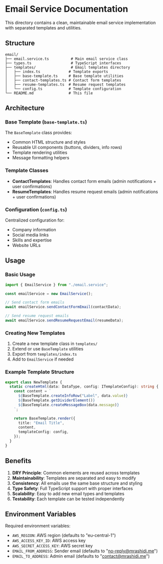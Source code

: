 # Email Service Documentation

This directory contains a clean, maintainable email service implementation with separated templates and utilities.

## Structure

```
email/
├── email.service.ts          # Main email service class
├── types.ts                  # TypeScript interfaces
├── templates/                # Email templates directory
│   ├── index.ts             # Template exports
│   ├── base-template.ts     # Base template utilities
│   ├── contact-templates.ts # Contact form templates
│   ├── resume-templates.ts  # Resume request templates
│   └── config.ts            # Template configuration
└── README.md                # This file
```

## Architecture

### Base Template (`base-template.ts`)

The `BaseTemplate` class provides:

- Common HTML structure and styles
- Reusable UI components (buttons, dividers, info rows)
- Template rendering utilities
- Message formatting helpers

### Template Classes

- **ContactTemplates**: Handles contact form emails (admin notifications + user confirmations)
- **ResumeTemplates**: Handles resume request emails (admin notifications + user confirmations)

### Configuration (`config.ts`)

Centralized configuration for:

- Company information
- Social media links
- Skills and expertise
- Website URLs

## Usage

### Basic Usage

```typescript
import { EmailService } from "./email.service";

const emailService = new EmailService();

// Send contact form emails
await emailService.sendContactFormEmail(contactData);

// Send resume request emails
await emailService.sendResumeRequestEmail(resumeData);
```

### Creating New Templates

1. Create a new template class in `templates/`
2. Extend or use `BaseTemplate` utilities
3. Export from `templates/index.ts`
4. Add to `EmailService` if needed

### Example Template Structure

```typescript
export class NewTemplate {
  static createHtml(data: DataType, config: ITemplateConfig): string {
    const content = `
      ${BaseTemplate.createInfoRow("Label", data.value)}
      ${BaseTemplate.getDividerElement()}
      ${BaseTemplate.createMessageBox(data.message)}
    `;

    return BaseTemplate.render({
      title: "Email Title",
      content,
      templateConfig: config,
    });
  }
}
```

## Benefits

1. **DRY Principle**: Common elements are reused across templates
2. **Maintainability**: Templates are separated and easy to modify
3. **Consistency**: All emails use the same base structure and styling
4. **Type Safety**: Full TypeScript support with proper interfaces
5. **Scalability**: Easy to add new email types and templates
6. **Testability**: Each template can be tested independently

## Environment Variables

Required environment variables:

- `AWS_REGION`: AWS region (defaults to "eu-central-1")
- `AWS_ACCESS_KEY_ID`: AWS access key
- `AWS_SECRET_ACCESS_KEY`: AWS secret key
- `EMAIL_FROM_ADDRESS`: Sender email (defaults to "no-reply@mrashidi.me")
- `EMAIL_TO_ADDRESS`: Admin email (defaults to "contact@mrashidi.me")
